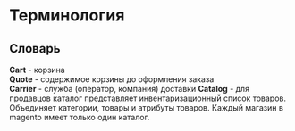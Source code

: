 # Терминология

## Словарь

**Cart** - корзина  
**Quote** - содержимое корзины до оформления заказа  
**Carrier** - служба \(оператор, компания\) доставки
**Catalog** - для продавцов каталог представляет инвентаризационный список товаров. 
Объединяет категории, товары и атрибуты товаров. Каждый магазин в magento имеет только один каталог.  
